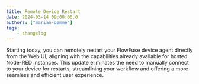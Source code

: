 ```yaml
---
title: Remote Device Restart
date: 2024-03-14 09:00:00.0
authors: ["marian-demme"]
tags:
    - changelog
---
```

Starting today, you can remotely restart your FlowFuse device agent directly from the Web UI, aligning with the capabilities already available for hosted Node-RED instances. This update eliminates the need to manually connect to your device for restarts, streamlining your workflow and offering a more seamless and efficient user experience.